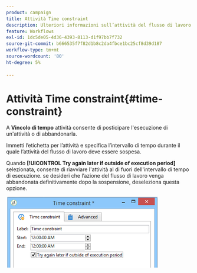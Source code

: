 ```yaml
---
product: campaign
title: Attività Time constraint
description: Ulteriori informazioni sull’attività del flusso di lavoro Vincolo di tempo
feature: Workflows
exl-id: 1dc5de05-4d36-4393-8113-d1f97bb7f732
source-git-commit: b666535f7f82d1b8c2da4fbce1bc25cf8d39d187
workflow-type: tm+mt
source-wordcount: '80'
ht-degree: 5%

---
```


# Attività Time constraint{#time-constraint}



A **Vincolo di tempo** attività consente di posticipare l&#39;esecuzione di un&#39;attività o di abbandonarla.

Immetti l’etichetta per l’attività e specifica l’intervallo di tempo durante il quale l’attività del flusso di lavoro deve essere sospesa.

Quando **[!UICONTROL Try again later if outside of execution period]** selezionata, consente di riavviare l&#39;attività al di fuori dell&#39;intervallo di tempo di esecuzione. se desideri che l’azione del flusso di lavoro venga abbandonata definitivamente dopo la sospensione, deseleziona questa opzione.

![](assets/s_user_scheduled_wait.png)

